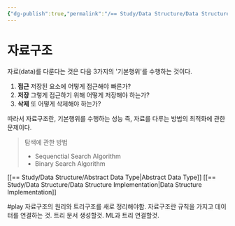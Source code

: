 ```yaml
---
{"dg-publish":true,"permalink":"/== Study/Data Structure/Data Structure INTRO_/","created":"2023-12-07T02:56:47.000+09:00","updated":"2023-12-07T02:56:47.000+09:00"}
---
```


# 자료구조

자료(data)를 다룬다는 것은 다음 3가지의 '기본행위'를 수행하는 것이다.

1. **접근**
저장된 요소에 어떻게 접근해야 빠른가?
2. **저장**
그렇게 접근하기 위해 어떻게 저장해야 하는가?
3. **삭제**
또 어떻게 삭제해야 하는가?

따라서 자료구조란, 기본행위를 수행하는 성능 즉, 자료를 다루는 방법의 최적화에 관한 문제이다.

>탐색에 관한 방법
>- Sequenctial Search Algorithm
>- Binary Search Algorithm


[[== Study/Data Structure/Abstract Data Type\|Abstract Data Type]]
[[== Study/Data Structure/Data Structure Implementation\|Data Structure Implementation]]

#play 자료구조의 원리와 트리구조를 새로 정리해야함. 자료구조란 규칙을 가지고 데이터를 연결하는 것. 트리 문서 생성할것. ML과 트리 연결할것.